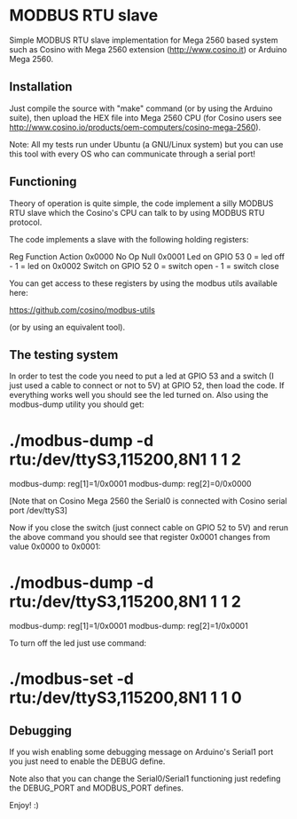MODBUS RTU slave
================

Simple MODBUS RTU slave implementation for Mega 2560 based system such
as Cosino with Mega 2560 extension (http://www.cosino.it) or Arduino
Mega 2560.

Installation
------------

Just compile the source with "make" command (or by using the Arduino
suite), then upload the HEX file into Mega 2560 CPU (for Cosino users
see http://www.cosino.io/products/oem-computers/cosino-mega-2560).

Note: All my tests run under Ubuntu (a GNU/Linux system) but you can use
this tool with every OS who can communicate through a serial port!

Functioning
-----------

Theory of operation is quite simple, the code implement a silly MODBUS
RTU slave which the Cosino's CPU can talk to by using MODBUS RTU
protocol.

The code implements a slave with the following holding registers:

  Reg	  Function           Action
  0x0000  No Op              Null
  0x0001  Led on GPIO 53     0 = led off     - 1 = led on
  0x0002  Switch on GPIO 52  0 = switch open - 1 = switch close

You can get access to these registers by using the modbus utils
available here:

   https://github.com/cosino/modbus-utils

(or by using an equivalent tool).

The testing system
------------------

In order to test the code you need to put a led at GPIO 53 and a
switch (I just used a cable to connect or not to 5V) at GPIO 52, then
load the code. If everything works well you should see the led turned
on. Also using the modbus-dump utility you should get:

   # ./modbus-dump -d rtu:/dev/ttyS3,115200,8N1 1 1 2
   modbus-dump: reg[1]=1/0x0001
   modbus-dump: reg[2]=0/0x0000

[Note that on Cosino Mega 2560 the Serial0 is connected with Cosino serial
port /dev/ttyS3]

Now if you close the switch (just connect cable on GPIO 52 to 5V) and
rerun the above command you should see that register 0x0001 changes
from value 0x0000 to 0x0001:

   # ./modbus-dump -d rtu:/dev/ttyS3,115200,8N1 1 1 2
   modbus-dump: reg[1]=1/0x0001
   modbus-dump: reg[2]=1/0x0001

To turn off the led just use command:

   # ./modbus-set -d rtu:/dev/ttyS3,115200,8N1 1 1 0

Debugging
---------

If you wish enabling some debugging message on Arduino's Serial1 port you
just need to enable the DEBUG define.

Note also that you can change the Serial0/Serial1 functioning just
redefing the DEBUG_PORT and MODBUS_PORT defines.

Enjoy! :)
